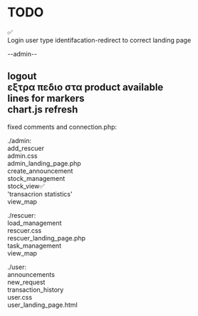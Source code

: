 # TODO

 ✅  
Login user type identifacation-redirect to correct landing page  

--admin--  

logout  
εξτρα πεδιο στα product available  
lines for markers  
chart.js refresh  
-------------------------------------------
fixed comments and connection.php:  
  
./admin:  
add_rescuer  
admin.css  
admin_landing_page.php  
create_announcement  
stock_management    
stock_view✅  
'transacrion statistics'  
view_map  
  
./rescuer:  
load_management  
rescuer.css  
rescuer_landing_page.php  
task_management  
view_map  
  
./user:  
announcements  
new_request  
transaction_history  
user.css  
user_landing_page.html  
